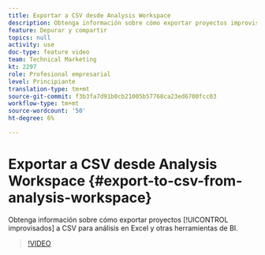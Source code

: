 ```yaml
---
title: Exportar a CSV desde Analysis Workspace
description: Obtenga información sobre cómo exportar proyectos improvisados a CSV para análisis en Excel y otras herramientas de BI.
feature: Depurar y compartir
topics: null
activity: use
doc-type: feature video
team: Technical Marketing
kt: 2297
role: Profesional empresarial
level: Principiante
translation-type: tm+mt
source-git-commit: f3b3fa7d91b0cb21005b57768ca23ed6700fcc03
workflow-type: tm+mt
source-wordcount: '50'
ht-degree: 6%

---
```



# Exportar a CSV desde Analysis Workspace {#export-to-csv-from-analysis-workspace}

Obtenga información sobre cómo exportar proyectos [!UICONTROL improvisados] a CSV para análisis en Excel y otras herramientas de BI.

>[!VIDEO](https://video.tv.adobe.com/v/24712/?quality=12)
